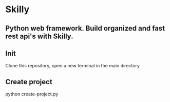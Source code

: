 # Skilly
## Python web framework. Build organized and fast rest api's with Skilly. <br>
## Init
Clone this repository, open a new terminal in the main directory
## Create project
python create-project.py <projectName>
